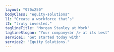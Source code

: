 ```yaml
---
layout: "970x250"
bodyClass: "equity-solutions"
l1: "Create a workforce that’s"
l2: "truly invested."
taglineTitle: "Morgan Stanley at Work"
taglineSlogan: "Your company<br /> at its best"
service1: "Get started today with"
service2: "Equity Solutions."
---
```

